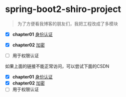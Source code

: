 # spring-boot2-shiro-project

> 为了方便看我博客的朋友们，我把工程改成了多模块

- [x] **chapter01** [身份认证](https://zhaodongxx.github.io/2018/03/30/Spring-Boot2%E6%95%B4%E5%90%88Shiro%EF%BC%881%EF%BC%89%EF%BC%9A%E8%BA%AB%E4%BB%BD%E8%AE%A4%E8%AF%81/)
- [x] **chapter02**  [加密](https://zhaodongxx.github.io/2018/07/18/Spring-Boot2%E6%95%B4%E5%90%88Shiro%EF%BC%882%EF%BC%89%EF%BC%9A%E5%8A%A0%E5%AF%86/)
- [ ] 用于权限认证 


如果上面的链接不能正常访问，可以尝试下面的CSDN

- [x] **chapter01** [身份认证](https://blog.csdn.net/dora_310/article/details/79769779)
- [x] **chapter02** [加密](https://blog.csdn.net/dora_310/article/details/81107107)
- [ ] 用于权限认证 
